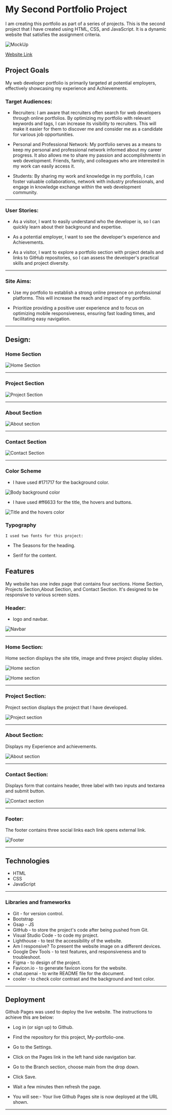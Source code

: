 # My Second Portfolio Project

I am creating this portfolio as part of a series of projects. This is the second project that I have created using HTML, CSS, and JavaScript. It is a dynamic website that satisfies the assignment criteria.

![MockUp](assets/docs/Mockup-Responsive.png)


<a href="https://yasirwiifto.github.io/My-Second-Portfolio/index.html">Website Link</a>


## Project Goals

 My web developer portfolio is primarily targeted at potential employers, effectively showcasing my experience and Achievements.

### **Target Audiences:**

* Recruiters: I am aware that recruiters often search for web developers through online portfolios. By optimizing my portfolio with relevant keywords and tags, I can increase its visibility to recruiters. This will make it easier for them to discover me and consider me as a candidate for various job opportunities.

* Personal and Professional Network: My portfolio serves as a means to keep my personal and professional network informed about my career progress. It also allows me to share my passion and accomplishments in web development. Friends, family, and colleagues who are interested in my work can easily access it.

* Students: By sharing my work and knowledge in my portfolio, I can foster valuable collaborations, network with industry professionals, and engage in knowledge exchange within the web development community.

***

### **User Stories:**

* As a visitor, I want to easily understand who the developer is, so I can quickly learn about their background and expertise.

* As a potential employer, I want to see the developer's experience and Achievements.

* As a visitor, I want to explore a portfolio section with project details and links to GitHub repositories, so I can assess the developer's practical skills and project diversity. 

***

### **Site Aims:**

* Use my portfolio to establish a strong online presence on professional platforms. This will increase the reach and impact of my portfolio.

* Prioritize providing a positive user experience and to focus on optimizing mobile responsiveness, ensuring fast loading times, and facilitating easy navigation.

***


## Design:

### Home Section

![Home Section](assets/docs/Design-home-section.png)

***

### Project Section

![Project Section](assets/docs/Design-project-section.png)

***

### About Section

![About section](assets/docs/Design-about-section.png)

***

### Contact Section

![Contact Section](assets/docs/Design-contact-section.png)

***

### Color Scheme 

* I have used #171717 for the background color.

![Body background color](assets/docs/background-color.png)

* I have used #ff6633 for the title, the hovers and buttons.

![Title and the hovers color](assets/docs/Titile-and-hover-color.png)

### Typography

    I used two fonts for this project:

* The Seasons for the heading.

* Serif for the content.



## Features 

My website has one index page that contains four sections. Home Section, Projects Section,About Section, and Contact Section. It's designed to be responsive to various screen sizes.

### Header:
 - logo and navbar.

![Navbar](assets/docs/navbar.png)

***

### Home Section:

Home section displays the site title, image and three project display slides.


![Home section](assets/docs/Home-section.png)


![Home section](assets/docs/Home-section1.png)

***

### Project Section:

Project section displays the project that I have developed.

![Project section](assets/docs/Projects-section.png)

***

### About Section:

Displays my Experience and achievements.

![About section](assets/docs/About-section.png)

***

### Contact Section:

Displays form that contains header, three label with two inputs and textarea and submit button.

![Contact section](assets/docs/Contact-section.png)

***

### Footer:

The footer contains three social links each link opens external link.

![Footer](assets/docs/Footer-Section.png)

***


## **Technologies**

* HTML
* CSS
* JavaScript


***


### Libraries and frameworks

* Git - for version control.
* Bootstrap
* Gsap - JS
* GitHub - to store the project's code after being pushed from Git.
* Visual Studio Code - to code my project.
* Lighthouse - to test the accessibility of the website.
* Am I responsive? To present the website image on a different devices.
* Google Dev Tools - to test features, and responsiveness and to troubleshoot.
* Figma - to design of the project.
* Favicon.io - to generate favicon icons for the website.
* chat.openai - to write README file for the document.
* cooler - to check color contrast and the background and text color.

*** 


## Deployment


Github Pages was used to deploy the live website. The instructions to achieve this are below:

*  Log in (or sign up) to Github.

* Find the repository for this project, My-portfolio-one.

* Go to the Settings.

* Click on the Pages link in the left hand side navigation bar.

* Go to the Branch section, choose main from the drop down. 

*  Click Save. 

* Wait a few minutes then refresh the page.

* You will see:- Your live Github Pages site is now deployed at the URL shown.

***